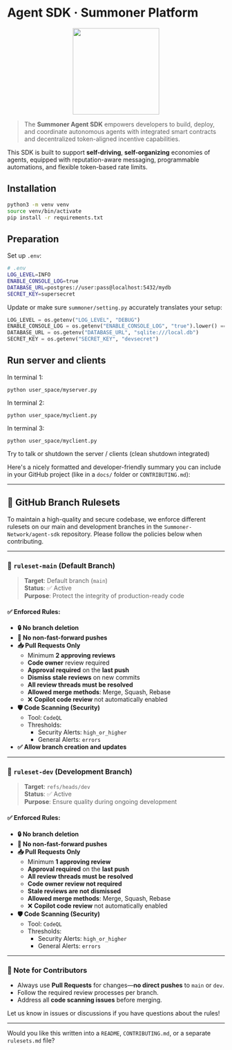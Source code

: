 # Agent SDK · Summoner Platform

<p align="center">
<img width="200px" src="img/92a3447d-6925-431e-a2d0-a1ee671cd9bd.png" />
</p>

> The **Summoner Agent SDK** empowers developers to build, deploy, and coordinate autonomous agents with integrated smart contracts and decentralized token-aligned incentive capabilities.

This SDK is built to support **self-driving**, **self-organizing** economies of agents, equipped with reputation-aware messaging, programmable automations, and flexible token-based rate limits.

## Installation

```sh
python3 -m venv venv
source venv/bin/activate
pip install -r requirements.txt
```

## Preparation

Set up `.env`:
```sh
# .env
LOG_LEVEL=INFO
ENABLE_CONSOLE_LOG=true
DATABASE_URL=postgres://user:pass@localhost:5432/mydb
SECRET_KEY=supersecret
```

Update or make sure `summoner/setting.py` accurately translates your setup:
```python
LOG_LEVEL = os.getenv("LOG_LEVEL", "DEBUG")
ENABLE_CONSOLE_LOG = os.getenv("ENABLE_CONSOLE_LOG", "true").lower() == "true"
DATABASE_URL = os.getenv("DATABASE_URL", "sqlite:///local.db")
SECRET_KEY = os.getenv("SECRET_KEY", "devsecret")
```

## Run server and clients

In terminal 1:
```
python user_space/myserver.py
```

In terminal 2:
```
python user_space/myclient.py
```

In terminal 3:
```
python user_space/myclient.py
```

Try to talk or shutdown the server / clients (clean shutdown integrated)

Here's a nicely formatted and developer-friendly summary you can include in your GitHub project (like in a `docs/` folder or `CONTRIBUTING.md`):

---

## 🔐 GitHub Branch Rulesets

To maintain a high-quality and secure codebase, we enforce different rulesets on our main and development branches in the `Summoner-Network/agent-sdk` repository. Please follow the policies below when contributing.

---

### 🚩 `ruleset-main` (Default Branch)

> **Target**: Default branch (`main`)  
> **Status**: ✅ Active  
> **Purpose**: Protect the integrity of production-ready code

#### ✅ Enforced Rules:
- **🔒 No branch deletion**
- **🚫 No non-fast-forward pushes**
- **📥 Pull Requests Only**
  - Minimum **2 approving reviews**
  - **Code owner** review required
  - **Approval required** on the **last push**
  - **Dismiss stale reviews** on new commits
  - **All review threads must be resolved**
  - **Allowed merge methods**: Merge, Squash, Rebase
  - ❌ **Copilot code review** not automatically enabled
- **🛡️ Code Scanning (Security)**
  - Tool: `CodeQL`
  - Thresholds: 
    - Security Alerts: `high_or_higher`
    - General Alerts: `errors`
- **✅ Allow branch creation and updates**

---

### 🧪 `ruleset-dev` (Development Branch)

> **Target**: `refs/heads/dev`  
> **Status**: ✅ Active  
> **Purpose**: Ensure quality during ongoing development

#### ✅ Enforced Rules:
- **🔒 No branch deletion**
- **🚫 No non-fast-forward pushes**
- **📥 Pull Requests Only**
  - Minimum **1 approving review**
  - **Approval required** on the **last push**
  - **All review threads must be resolved**
  - **Code owner review not required**
  - **Stale reviews are not dismissed**
  - **Allowed merge methods**: Merge, Squash, Rebase
  - ❌ **Copilot code review** not automatically enabled
- **🛡️ Code Scanning (Security)**
  - Tool: `CodeQL`
  - Thresholds: 
    - Security Alerts: `high_or_higher`
    - General Alerts: `errors`

---

### 📌 Note for Contributors

- Always use **Pull Requests** for changes—**no direct pushes** to `main` or `dev`.
- Follow the required review processes per branch.
- Address all **code scanning issues** before merging.

Let us know in issues or discussions if you have questions about the rules!

---

Would you like this written into a `README`, `CONTRIBUTING.md`, or a separate `rulesets.md` file?
